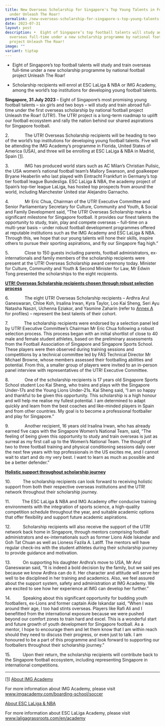 ```yaml
---
title: New Overseas Scholarship for Singapore's Top Young Talents in Football
  under Unleash The Roar!
permalink: /new-overseas-scholarship-for-singapore-s-top-young-talents-in-football-under-unleash-the-roar/
date: 2023-07-31
layout: post
description: •	Eight of Singapore’s top football talents will study and train
  overseas full-time under a new scholarship programme by national football
  project Unleash The Roar!
image: ""
variant: tiptap
---
```

<ul data-tight="true" class="tight">
<li>
<p>Eight of Singapore’s top football talents will study and train overseas
full-time under a new scholarship programme by national football project
Unleash The Roar!</p>
</li>
<li>
<p>Scholarship recipients will enrol at ESC LaLiga &amp; NBA or IMG Academy,
among the world’s top institutions for developing young football talents.</p>
</li>
</ul>
<p></p>
<p><strong>Singapore, 31 July 2023 </strong>– Eight of Singapore’s most promising
young football talents – six girls and two boys – will study and train
abroad full-time under the first overseas scholarship by national football
project Unleash the Roar! (UTR!). The UTR! project is a long-term roadmap
to uplift our football ecosystem and rally the nation behind our shared
aspirations for Singapore football.</p>
<p></p>
<p>2.&nbsp;&nbsp;&nbsp;&nbsp;&nbsp;&nbsp;&nbsp;&nbsp;&nbsp;&nbsp;&nbsp;&nbsp;
The UTR! Overseas Scholarship recipients will be heading to two of the
world’s top institutions for developing young football talents. Five will
be attending the IMG Academy’s programme in Florida, United States of America
(USA), and three will be enrolling at ESC LaLiga &amp; NBA in Madrid, Spain
<a href="#_ftn1" rel="noopener noreferrer nofollow" target="_blank">[1]</a>.</p>
<p></p>
<p>3.&nbsp;&nbsp;&nbsp;&nbsp;&nbsp;&nbsp;&nbsp;&nbsp;&nbsp;&nbsp;&nbsp;&nbsp;
IMG has produced world stars such as AC Milan’s Christian Pulisic, the
USA women’s national football team’s Mallory Swanson, and goalkeeper Bryane
Heaberlin who last played with Eintracht Frankfurt in Germany’s top tier
football league Bundesliga. ESC LaLiga &amp; NBA, the academy project of
Spain’s top-tier league LaLiga, has hosted top prospects from around the
world, including Manchester United star Alejandro Garnacho.</p>
<p></p>
<p>4.&nbsp;&nbsp;&nbsp;&nbsp;&nbsp;&nbsp;&nbsp;&nbsp;&nbsp;&nbsp;&nbsp;&nbsp;
Mr Eric Chua, Chairman of the UTR! Executive Committee and Senior Parliamentary
Secretary for Culture, Community and Youth, &amp; Social and Family Development
said, “The UTR!<em> </em>Overseas Scholarship marks a significant milestone
for Singapore football. It provides our finest talents the opportunity
to study, train, play and compete overseas – full-time on a multi-year
basis – under robust football development programmes offered at reputable
institutions such as the IMG Academy and ESC LaLiga &amp; NBA. Through
this, we hope that our young talents will hone their skills, inspire others
to pursue their sporting aspirations, and fly our Singapore flag high.”</p>
<p></p>
<p>5.&nbsp;&nbsp;&nbsp;&nbsp;&nbsp;&nbsp;&nbsp;&nbsp;&nbsp;&nbsp;&nbsp;&nbsp;
Close to 150 guests including parents, football administrators, ex-internationals
and family members of the scholarship recipients were present at the UTR!
Overseas Scholarship award ceremony today. Minister for Culture, Community
and Youth &amp; Second Minister for Law, Mr Edwin Tong presented the scholarships
to the eight recipients.</p>
<p></p>
<p><strong><u>UTR! Overseas Scholarship recipients chosen through robust selection process</u></strong>
</p>
<p></p>
<p>6.&nbsp;&nbsp;&nbsp;&nbsp;&nbsp;&nbsp;&nbsp;&nbsp;&nbsp;&nbsp;&nbsp;&nbsp;
The eight UTR! Overseas Scholarship recipients – Ardhra Arul Ganeswaran,
Chloe Koh, Irsalina Irwan, Kyra Taylor, Loo Kai Sheng, Seri Ayu Natasha
Naszri, Uchenna Eziakor, and Yasmine Zaharin (refer to <a href="/files/Media Centre/Media Release/2023 &amp; 2024/Jul_2023___ANNEX_A___Profiles_of_Recipients_of_the_Inaugural_UTR__Overseas_Scholarship.pdf" rel="noopener nofollow" target="_blank">Annex A</a> for
profiles) – represent the best talents of their cohort. &nbsp;</p>
<p></p>
<p>7.&nbsp;&nbsp;&nbsp;&nbsp;&nbsp;&nbsp;&nbsp;&nbsp;&nbsp;&nbsp;&nbsp;&nbsp;
The scholarship recipients were endorsed by a selection panel led by UTR!
Executive Committee’s Chairman Mr Eric Chua following a robust selection
process. This process began with an initial shortlist of close to 40 male
and female student athletes, based on the preliminary assessments from
the Football Association of Singapore and Singapore Sports School. These
players were then observed during training sessions and competitions by
a technical committee led by FAS Technical Director Mr Michael Browne,
whose members assessed their footballing abilities and potential. From
this, a smaller group of players were invited to an in-person panel interview
with representatives of the UTR! Executive Committee.</p>
<p></p>
<p>8.&nbsp;&nbsp;&nbsp;&nbsp;&nbsp;&nbsp;&nbsp;&nbsp;&nbsp;&nbsp;&nbsp;&nbsp;
One of the scholarship recipients is 17 years old Singapore Sports School
student Loo Kai Sheng, who trains and plays with the Singapore Under-17s
and the Young Lions Under-21s. Kai Sheng said, “I am so happy and thankful
to be given this opportunity. This scholarship is a high honour and will
help me realise my fullest potential. I am determined to adapt quickly
and learn from the best coaches and like-minded players in Spain and from
other countries. My goal is to become a professional footballer and play
for Singapore.”</p>
<p></p>
<p>9.&nbsp;&nbsp;&nbsp;&nbsp;&nbsp;&nbsp;&nbsp;&nbsp;&nbsp;&nbsp;&nbsp;&nbsp;
Another recipient, 16 years old Irsalina Irwan, who has already earned
five caps with the Singapore Women’s National Team, said, “The feeling
of being given this opportunity to study and train overseas is just as
surreal as my first call up to the Women’s National Team. The thought of
two to three football training and physical conditioning sessions daily
over the next few years with top professionals in the US excites me, and
I cannot wait to start and do my very best. I want to learn as much as
possible and be a better defender.”</p>
<p></p>
<p><strong><u>Holistic support throughout scholarship journey</u></strong>
</p>
<p></p>
<p>10.&nbsp;&nbsp;&nbsp;&nbsp;&nbsp;&nbsp;&nbsp;&nbsp;&nbsp; The scholarship
recipients can look forward to receiving holistic support from both their
respective overseas institutions and the UTR! network throughout their
scholarship journey.</p>
<p></p>
<p>11.&nbsp;&nbsp;&nbsp;&nbsp;&nbsp;&nbsp;&nbsp;&nbsp;&nbsp; The ESC LaLiga
&amp; NBA and IMG Academy offer conducive training environments with the
integration of sports science, a high-quality competition schedule throughout
the year, and suitable academic options that offer flexibility and support
future academic aspirations.</p>
<p></p>
<p>12.&nbsp;&nbsp;&nbsp;&nbsp;&nbsp;&nbsp;&nbsp;&nbsp;&nbsp; Scholarship
recipients will also receive the support of the UTR! network back home
in Singapore, through mentors comprising football administrators and ex-internationals
such as former Lions Aide Iskandar and Goh Tat Chuan as well as Lioness
Fazila A. Latiff. The mentors will have regular check-ins with the student
athletes during their scholarship journey to provide guidance and motivation.</p>
<p></p>
<p>13.&nbsp;&nbsp;&nbsp;&nbsp;&nbsp;&nbsp;&nbsp;&nbsp;&nbsp; On supporting
his daughter Ardhra’s move to USA, Mr Arul Ganeswaran said, “It is indeed
a bold decision by the family, but we said yes because we know Ardhra can
do it. Her character and attitude will serve her well to be disciplined
in her training and academics. Also, we feel assured about the support
system, safety and administration at IMG Academy. We are excited to see
how her experience at IMG can develop her further.”</p>
<p></p>
<p>14.&nbsp;&nbsp;&nbsp;&nbsp;&nbsp;&nbsp;&nbsp;&nbsp;&nbsp; Speaking about
this significant opportunity for budding youth footballers, ex-Lions and
former captain Aide Iskandar said, “When I was around their age, I too
had stints overseas. Players like Rafi Ali and I benefitted from the international
exposure because we were pushed beyond our comfort zones to train hard
and excel. This is a wonderful start and future growth of youth development
for Singapore football. As a mentor, I hope to encourage them and let them
know that I am within reach should they need to discuss their progress,
or even just to talk. I am honoured to be a part of this programme and
look forward to supporting our footballers throughout their scholarship
journey.”</p>
<p></p>
<p>15.&nbsp;&nbsp;&nbsp;&nbsp;&nbsp;&nbsp;&nbsp;&nbsp;&nbsp; Upon their return,
the scholarship recipients will contribute back to the Singapore football
ecosystem, including representing Singapore in international competitions.</p>
<p></p>
<p></p>
<p></p>
<hr>
<p><a href="#_ftnref1" rel="noopener noreferrer nofollow" target="_blank">[1]</a>  <u>About IMG Academy</u>
</p>
<p>For more information about IMG Academy, please visit <a href="https://www.imgacademy.com/boarding-school/soccer" rel="noopener noreferrer nofollow" target="_blank">www.imgacademy.com/boarding-school/soccer</a>
</p>
<p><u>About ESC LaLiga &amp; NBA</u>
</p>
<p>For more information about ESC LaLiga Academy, please visit <a href="https://www.laligagrassroots.com/en/academy" rel="noopener noreferrer nofollow" target="_blank">www.laligagrassroots.com/en/academy</a>&nbsp;</p>